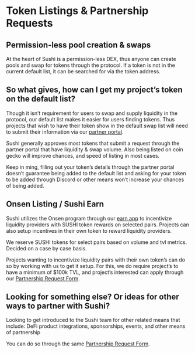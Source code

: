 # Token Listings & Partnership Requests

## Permission-less pool creation & swaps

At the heart of Sushi is a permission-less DEX, thus anyone can create pools and swap for tokens through the protocol. If a token is not in the current default list, it can be searched for via the token address.

## So what gives, how can I get my project’s token on the default list?

Though it isn’t requirement for users to swap and supply liquidity in the protocol, our default list makes it easier for users finding tokens. Thus projects that wish to have their token show in the default swap list will need to submit their information via our [partner portal](https://www.sushi.com/partner).

Sushi generally approves most tokens that submit a request through the partner portal that have liquidity & swap volume. Also being listed on coin gecko will improve chances, and speed of listing in most cases.

Keep in ming, filling out your token’s details through the partner portal doesn’t guarantee being added to the default list and asking for your token to be added through Discord or other means won’t increase your chances of being added.

## Onsen Listing / Sushi Earn

Sushi utilizes the Onsen program through our [earn app](https://www.sushi.com/earn) to incentivize liquidity providers with SUSHI token rewards on selected pairs. Projects can also setup incentives in their own token to reward liquidity providers.

We reserve SUSHI tokens for select pairs based on volume and tvl metrics. Decided on a case by case basis.

Projects wanting to incentivize liquidity pairs with their own token’s can do so by working with us to get it setup. For this, we do require project’s to have a minimum of $100k TVL, and project’s interested can apply through our [Partnership Request Form](https://rbieu62gj0f.typeform.com/to/KkrPkOFe).

## Looking for something else? Or ideas for other ways to partner with Sushi?

Looking to get introduced to the Sushi team for other related means that include: DeFi product integrations, sponsorships, events, and other means of partnership

You can do so through the same [Partnership Request Form](https://rbieu62gj0f.typeform.com/to/KkrPkOFe).
